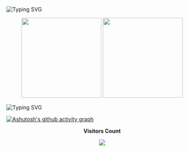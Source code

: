 
 
![Typing SVG](https://readme-typing-svg.herokuapp.com?font=&size=35&center=true&vCenter=true&width=1000&duration=4000&pause=800&color=66cdaa&random=false&width=1000&lines=Hi!+I+am+Felipe+Siaba;I'm+18+years+old!;I'm+from+Brazil+;Welcome+to+my+profile%3A)

<div align="center">  
  <img  height="210em" src="https://github-readme-stats.vercel.app/api?username=SiabaFC&theme=gotham&show_icons=true&count_private=true&hide_border=true&)]" />
  <img  height="210em" src="https://github-readme-stats.vercel.app/api/top-langs/?username=SiabaFC&theme=gotham&show_icons=true&layout=compact&count_private=true&hide_border=true&)]" /> 
</div>

![Typing SVG](https://readme-typing-svg.herokuapp.com?&size=20&center=true&vCenter=true&width=500&duration=8000&pause=30&color=4d8f78&random=false&width=1000&lines=Never+be+afraid+to+try;and+never+blame+yourself;when+you+do+something+that+doesn't+work+out.)

[![Ashutosh's github activity graph](https://github-readme-activity-graph.vercel.app/graph?username=SiabaFC&bg&theme=gotham&area=true&hide_border=true)](https://github.com/ashutosh00710/github-readme-activity-graph)


<div align="center">
<p font=LibreFranklin align="centre"><b>Visitors Count</p>  
<p align="center">
<img align="center" src="https://profile-counter.glitch.me/{SiabaFC}/count.svg"/></p> 
</div>

